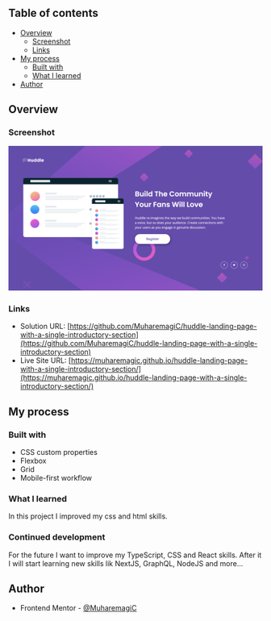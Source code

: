 ## Table of contents

- [Overview](#overview)
  - [Screenshot](#screenshot)
  - [Links](#links)
- [My process](#my-process)
  - [Built with](#built-with)
  - [What I learned](#what-i-learned)
- [Author](#author)

## Overview

### Screenshot

![](./assets/images/screen.png)

### Links

- Solution URL: [https://github.com/MuharemagiC/huddle-landing-page-with-a-single-introductory-section](https://github.com/MuharemagiC/huddle-landing-page-with-a-single-introductory-section)
- Live Site URL: [https://muharemagic.github.io/huddle-landing-page-with-a-single-introductory-section/](https://muharemagic.github.io/huddle-landing-page-with-a-single-introductory-section/)

## My process

### Built with

- CSS custom properties
- Flexbox
- Grid
- Mobile-first workflow

### What I learned

In this project I improved my css and html skills.

### Continued development

For the future I want to improve my TypeScript, CSS and React skills. After it I will start learning new skills lik NextJS, GraphQL, NodeJS and more...

## Author

- Frontend Mentor - [@MuharemagiC](https://www.frontendmentor.io/profile/MuharemagiC)
